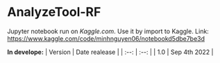 # AnalyzeTool-RF
Jupyter notebook run on <i>Kaggle.com</i>. Use it by import to Kaggle.
Link: https://www.kaggle.com/code/minhnguyen06/notebookd5dbe7be3d

**In develope:**
| Version | Date realease |
| :--: | :--: |
| 1.0 | Sep 4th 2022 |
